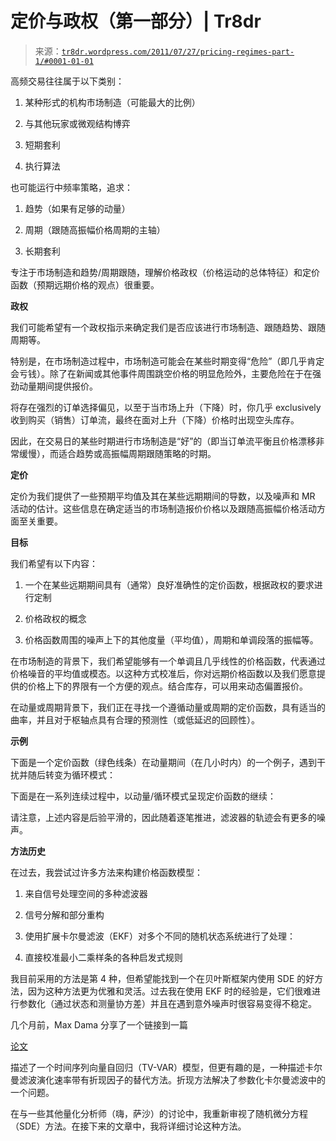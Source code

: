<!--yml

分类：未分类

日期：2024-05-18 15:30:03

-->

# 定价与政权（第一部分）| Tr8dr

> 来源：[`tr8dr.wordpress.com/2011/07/27/pricing-regimes-part-1/#0001-01-01`](https://tr8dr.wordpress.com/2011/07/27/pricing-regimes-part-1/#0001-01-01)

高频交易往往属于以下类别：

1.  某种形式的机构市场制造（可能最大的比例）

1.  与其他玩家或微观结构博弈

1.  短期套利

1.  执行算法

也可能运行中频率策略，追求：

1.  趋势（如果有足够的动量）

1.  周期（跟随高振幅价格周期的主轴）

1.  长期套利

专注于市场制造和趋势/周期跟随，理解价格政权（价格运动的总体特征）和定价函数（预期远期价格的观点）很重要。

**政权**

我们可能希望有一个政权指示来确定我们是否应该进行市场制造、跟随趋势、跟随周期等。

特别是，在市场制造过程中，市场制造可能会在某些时期变得“危险”（即几乎肯定会亏钱）。除了在新闻或其他事件周围跳空价格的明显危险外，主要危险在于在强劲动量期间提供报价。

将存在强烈的订单选择偏见，以至于当市场上升（下降）时，你几乎 exclusively 收到购买（销售）订单流，最终在面对上升（下降）价格时出现空头库存。

因此，在交易日的某些时期进行市场制造是“好”的（即当订单流平衡且价格漂移非常缓慢），而适合趋势或高振幅周期跟随策略的时期。

**定价**

定价为我们提供了一些预期平均值及其在某些远期期间的导数，以及噪声和 MR 活动的估计。这些信息在确定适当的市场制造报价价格以及跟随高振幅价格活动方面至关重要。

**目标**

我们希望有以下内容：

1.  一个在某些远期期间具有（通常）良好准确性的定价函数，根据政权的要求进行定制

1.  价格政权的概念

1.  价格函数周围的噪声上下的其他度量（平均值），周期和单调段落的振幅等。

在市场制造的背景下，我们希望能够有一个单调且几乎线性的价格函数，代表通过价格噪音的平均值或模态。以这种方式校准后，你对远期价格函数以及我们愿意提供的价格上下的界限有一个方便的观点。结合库存，可以用来动态偏置报价。

在动量或周期背景下，我们正在寻找一个遵循动量或周期的定价函数，具有适当的曲率，并且对于枢轴点具有合理的预测性（或低延迟的回顾性）。

**示例**

下面是一个定价函数（绿色线条）在动量期间（在几小时内）的一个例子，遇到干扰并随后转变为循环模式：

下面是在一系列连续过程中，以动量/循环模式呈现定价函数的继续：

请注意，上述内容是后验平滑的，因此随着逐笔推进，滤波器的轨迹会有更多的噪声。

**方法历史**

在过去，我尝试过许多方法来构建价格函数模型：

1.  来自信号处理空间的多种滤波器

1.  信号分解和部分重构

1.  使用扩展卡尔曼滤波（EKF）对多个不同的随机状态系统进行了处理：

1.  直接校准最小二乘样条的各种启发式规则

我目前采用的方法是第 4 种，但希望能找到一个在贝叶斯框架内使用 SDE 的好方法，因为这种方法更为优雅和灵活。过去我在使用 EKF 时的经验是，它们很难进行参数化（通过状态和测量协方差）并且在遇到意外噪声时很容易变得不稳定。

几个月前，Max Dama 分享了一个链接到一篇

[论文](http://arxiv.org/abs/0802.0220 "论文")

描述了一个时间序列向量自回归（TV-VAR）模型，但更有趣的是，一种描述卡尔曼滤波演化速率带有折现因子的替代方法。折现方法解决了参数化卡尔曼滤波中的一个问题。

在与一些其他量化分析师（嗨，萨沙）的讨论中，我重新审视了随机微分方程（SDE）方法。在接下来的文章中，我将详细讨论这种方法。
